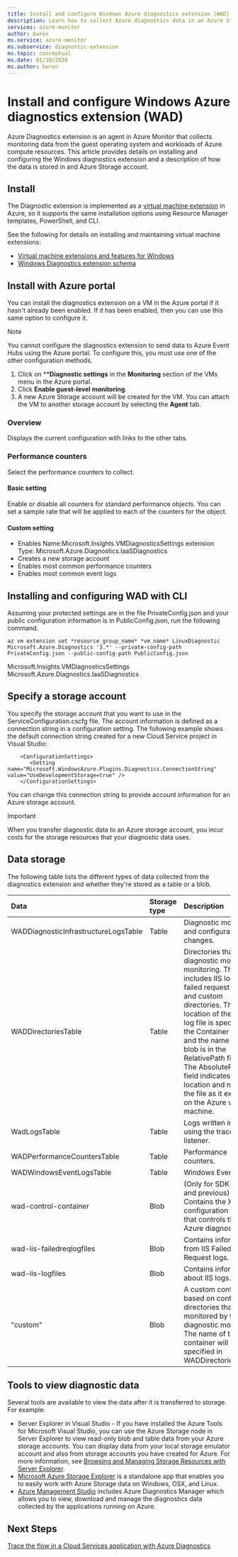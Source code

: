 ```yaml
---
title: Install and configure Windows Azure diagnostics extension (WAD)
description: Learn how to collect Azure diagnostics data in an Azure Storage account so you can view it with one of several available tools.
services: azure-monitor
author: bwren
ms.service: azure-monitor
ms.subservice: diagnostic-extension
ms.topic: conceptual
ms.date: 01/20/2020
ms.author: bwren
---
```

# Install and configure Windows Azure diagnostics extension (WAD)
Azure Diagnostics extension is an agent in Azure Monitor that collects monitoring data from the guest operating system and workloads of Azure compute resources. This article provides details on installing and configuring the Windows diagnostics extension and a description of how the data is stored in and Azure Storage account.

## Install 

The Diagnostic extension is implemented as a [virtual machine extension](/virtual-machines/extensions/overview) in Azure, so it supports the same installation options using Resource Manager templates, PowerShell, and CLI. 

See the following for details on installing and maintaining virtual machine extensions:

- [Virtual machine extensions and features for Windows](/virtual-machines/extensions/features-windows)
- [Windows Diagnostics extension schema](diagnostics-extension-schema-windows.md)

## Install with Azure portal
You can install the diagnostics extension on a VM in the Azure portal if it hasn't already been enabled. If it has been enabled, then you can use this same option to configure it.

> [!NOTE]
> You cannot configure the diagnostics extension to send data to Azure Event Hubs using the Azure portal. To configure this, you must use one of the other configuration methods.

1. Click on ****Diagnostic settings** in the **Monitoring** section of the VMs menu in the Azure portal.
2. Click **Enable guest-level monitoring**.
3. A new Azure Storage account will be created for the VM. You can attach the VM to another storage account by selecting the **Agent** tab.

### Overview 
Displays the current configuration with links to the other tabs.

### Performance counters
Select the performance counters to collect. 

#### Basic setting
Enable or disable all counters for standard performance objects. You can set a sample rate that will be applied to each of the counters for the object.

#### Custom setting



- Enables Name:Microsoft.Insights.VMDiagnosticsSettings extension 	
Type: Microsoft.Azure.Diagnostics.IaaSDiagnostics
- Creates a new storage account
- Enables most common performance counters
- Enables most common event logs


## Installing and configuring WAD with CLI
Assuming your protected settings are in the file PrivateConfig.json and your public configuration information is in PublicConfig.json, run the following command. 

```Azure CLI
az vm extension set *resource_group_name* *vm_name* LinuxDiagnostic Microsoft.Azure.Diagnostics '3.*' --private-config-path PrivateConfig.json --public-config-path PublicConfig.json
```

Microsoft.Insights.VMDiagnosticsSettings
Microsoft.Azure.Diagnostics.IaaSDiagnostics


## Specify a storage account
You specify the storage account that you want to use in the ServiceConfiguration.cscfg file. The account information is defined as a connection string in a configuration setting. The following example shows the default connection string created for a new Cloud Service project in  Visual Studio:

```
    <ConfigurationSettings>
       <Setting name="Microsoft.WindowsAzure.Plugins.Diagnostics.ConnectionString" value="UseDevelopmentStorage=true" />
    </ConfigurationSettings>
```

You can change this connection string to provide account information for an Azure storage account.


> [!IMPORTANT]
> When you transfer diagnostic data to an Azure storage account, you incur costs for the storage resources that your diagnostic data uses.
 

## Data storage
The following table lists the different types of data collected from the diagnostics extension and whether they're stored as a table or a blob.


| Data | Storage type | Description |
|:---|:---|:---|
| WADDiagnosticInfrastructureLogsTable | Table | Diagnostic monitor and configuration changes. |
| WADDirectoriesTable | Table | Directories that the diagnostic monitor is monitoring.  This includes IIS logs, IIS failed request logs, and custom directories.  The location of the blob log file is specified in the Container field and the name of the blob is in the RelativePath field.  The AbsolutePath field indicates the location and name of the file as it existed on the Azure virtual machine. |
| WadLogsTable | Table | Logs written in code using the trace listener. |
| WADPerformanceCountersTable | Table | Performance counters. |
| WADWindowsEventLogsTable | Table | Windows Event logs. |
| wad-control-container | Blob | (Only for SDK 2.4 and previous) Contains the XML configuration files that controls the Azure diagnostics . |
| wad-iis-failedreqlogfiles | Blob | Contains information from IIS Failed Request logs. |
| wad-iis-logfiles | Blob | Contains information about IIS logs. |
| "custom" | Blob | A custom container based on configuring directories that are monitored by the diagnostic monitor.  The name of this blob container will be specified in WADDirectoriesTable. |

## Tools to view diagnostic data
Several tools are available to view the data after it is transferred to storage. For example:

* Server Explorer in Visual Studio - If you have installed the Azure Tools for Microsoft Visual Studio, you can use the Azure Storage node in Server Explorer to view read-only blob and table data from your Azure storage accounts. You can display data from your local storage emulator account and also from storage accounts you have created for Azure. For more information, see [Browsing and Managing Storage Resources with Server Explorer](/visualstudio/azure/vs-azure-tools-storage-resources-server-explorer-browse-manage).
* [Microsoft Azure Storage Explorer](../../vs-azure-tools-storage-manage-with-storage-explorer.md) is a standalone app that enables you to easily work with Azure Storage data on Windows, OSX, and Linux.
* [Azure Management Studio](https://www.cerebrata.com/products/azure-management-studio/introduction) includes Azure Diagnostics Manager which allows you to view, download and manage the diagnostics data collected by the applications running on Azure.

## Next Steps
[Trace the flow in a Cloud Services application with Azure Diagnostics](../../cloud-services/cloud-services-dotnet-diagnostics-trace-flow.md)


